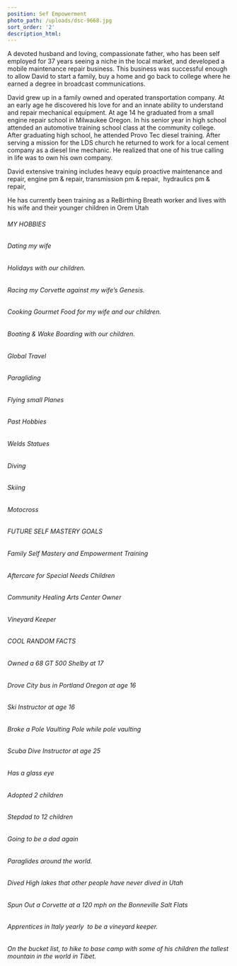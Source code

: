```yaml
---
position: Sef Empowerment
photo_path: /uploads/dsc-9668.jpg
sort_order: '2'
description_html:
---
```


A devoted husband and loving, compassionate father, who has been self employed for 37 years seeing a niche in the local market, and developed a mobile maintenance repair business. This business was successful enough to allow David to start a family, buy a home and go back to college where he earned a degree in broadcast communications.

David grew up in a family owned and operated transportation company. At an early age he discovered his love for and an innate ability to understand and repair mechanical equipment. At age 14 he graduated from a small engine repair school in Milwaukee Oregon. In his senior year in high school attended an automotive training school class at the community college. After graduating high school, he attended Provo Tec diesel training. After serving a mission for the LDS church he returned to work for a local cement company as a diesel line mechanic. He realized that one of his true calling in life was to own his own company.

David extensive training includes heavy equip proactive maintenance and repair, engine pm & repair, transmission pm & repair,&nbsp; hydraulics pm & repair,&nbsp;

He has currently been training as a ReBirthing Breath worker and lives with his wife and their younger children in Orem Utah

###### *MY HOBBIES*

###### Dating my wife

###### Holidays with our children.

###### Racing my Corvette against my wife’s Genesis.

###### Cooking Gourmet Food for my wife and our children.

###### Boating & Wake Boarding with our children.

###### Global Travel

###### Paragliding

###### Flying small Planes

###### *Past Hobbies*

###### Welds Statues

###### Diving

###### Skiing

###### Motocross

###### *FUTURE SELF MASTERY GOALS*

###### Family Self Mastery and Empowerment Training

###### Aftercare for Special Needs Children

###### Community Healing Arts Center Owner

###### Vineyard Keeper

###### *COOL RANDOM FACTS*

###### Owned a 68 GT 500 Shelby at 17

###### Drove City bus in Portland Oregon at age 16

###### Ski Instructor at age 16

###### Broke a Pole Vaulting Pole while pole vaulting

###### Scuba Dive Instructor at age 25

###### Has a glass eye

###### Adopted 2 children

###### Stepdad to 12 children

###### Going to be a dad again

###### Paraglides around the world.

###### Dived High lakes that other people have never dived in Utah

###### Spun Out a Corvette at a 120 mph on the Bonneville Salt Flats

###### Apprentices in Italy yearly&nbsp; to be a vineyard keeper.

###### On the bucket list, to hike to base camp with some of his children the tallest mountain in the world in Tibet.